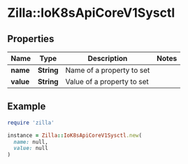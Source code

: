 # Zilla::IoK8sApiCoreV1Sysctl

## Properties

| Name | Type | Description | Notes |
| ---- | ---- | ----------- | ----- |
| **name** | **String** | Name of a property to set |  |
| **value** | **String** | Value of a property to set |  |

## Example

```ruby
require 'zilla'

instance = Zilla::IoK8sApiCoreV1Sysctl.new(
  name: null,
  value: null
)
```

